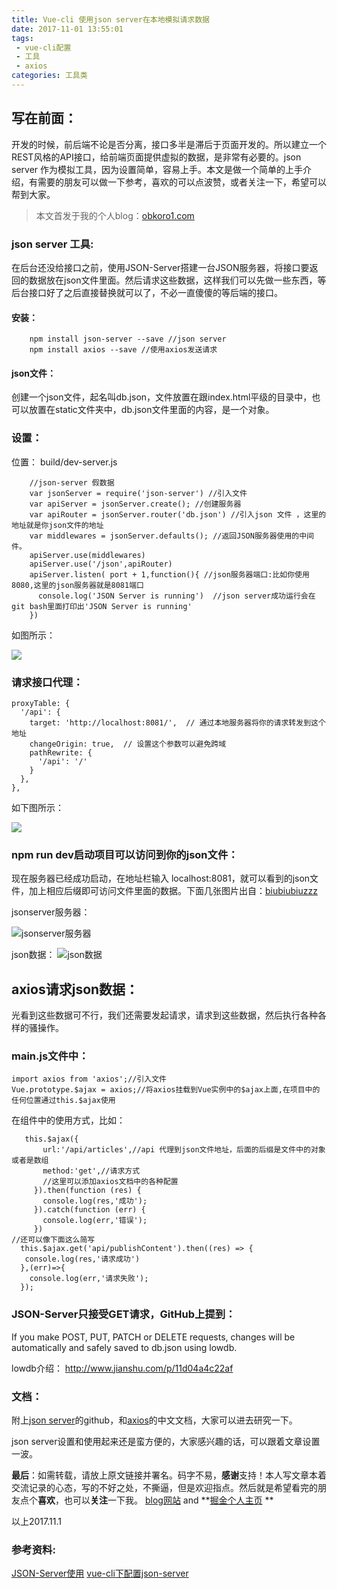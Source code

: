 ```yaml
---
title: Vue-cli 使用json server在本地模拟请求数据
date: 2017-11-01 13:55:01
tags:
 - vue-cli配置
 - 工具
 - axios
categories: 工具类
---
```

写在前面：
---
开发的时候，前后端不论是否分离，接口多半是滞后于页面开发的。所以建立一个REST风格的API接口，给前端页面提供虚拟的数据，是非常有必要的。json server 作为模拟工具，因为设置简单，容易上手。本文是做一个简单的上手介绍，有需要的朋友可以做一下参考，喜欢的可以点波赞，或者关注一下，希望可以帮到大家。

> 本文首发于我的个人blog：[obkoro1.com](http://obkoro1.com/)

### json server 工具:

在后台还没给接口之前，使用JSON-Server搭建一台JSON服务器，将接口要返回的数据放在json文件里面。然后请求这些数据，这样我们可以先做一些东西，等后台接口好了之后直接替换就可以了，不必一直傻傻的等后端的接口。

#### 安装：
        npm install json-server --save //json server
        npm install axios --save //使用axios发送请求

#### json文件：

创建一个json文件，起名叫db.json，文件放置在跟index.html平级的目录中，也可以放置在static文件夹中，db.json文件里面的内容，是一个对象。

### 设置：

位置： build/dev-server.js

        //json-server 假数据
        var jsonServer = require('json-server') //引入文件
        var apiServer = jsonServer.create(); //创建服务器
        var apiRouter = jsonServer.router('db.json') //引入json 文件 ，这里的地址就是你json文件的地址
        var middlewares = jsonServer.defaults(); //返回JSON服务器使用的中间件。
        apiServer.use(middlewares)
        apiServer.use('/json',apiRouter)
        apiServer.listen( port + 1,function(){ //json服务器端口:比如你使用8080,这里的json服务器就是8081端口
          console.log('JSON Server is running')  //json server成功运行会在git bash里面打印出'JSON Server is running'
        })

如图所示：

![](https://github.com/OBKoro1/articleImg_src/blob/master/weibo_img_move/undefined?raw=true?raw=true)

### 请求接口代理：

    proxyTable: {
      '/api': {
        target: 'http://localhost:8081/',  // 通过本地服务器将你的请求转发到这个地址
        changeOrigin: true,  // 设置这个参数可以避免跨域
        pathRewrite: {
          '/api': '/'
        }
      },
    },

如下图所示：

![](https://github.com/OBKoro1/articleImg_src/blob/master/weibo_img_move/undefined?raw=true?raw=true)

### npm run dev启动项目可以访问到你的json文件：

现在服务器已经成功启动，在地址栏输入 localhost:8081，就可以看到的json文件，加上相应后缀即可访问文件里面的数据。下面几张图片出自：[biubiubiuzzz](http://blog.csdn.net/biubiubiuzzz/article/details/78066621)

jsonserver服务器：

![jsonserver服务器](https://github.com/OBKoro1/articleImg_src/blob/master/weibo_img_move/undefined?raw=true?raw=true)

json数据：
![json数据](https://github.com/OBKoro1/articleImg_src/blob/master/weibo_img_move/undefined?raw=true?raw=true)

## axios请求json数据：

光看到这些数据可不行，我们还需要发起请求，请求到这些数据，然后执行各种各样的骚操作。

### main.js文件中：

    import axios from 'axios';//引入文件
    Vue.prototype.$ajax = axios;//将axios挂载到Vue实例中的$ajax上面,在项目中的任何位置通过this.$ajax使用

在组件中的使用方式，比如：

       this.$ajax({
           url:'/api/articles',//api 代理到json文件地址，后面的后缀是文件中的对象或者是数组
           method:'get',//请求方式
           //这里可以添加axios文档中的各种配置
         }).then(function (res) {
           console.log(res,'成功');
         }).catch(function (err) {
           console.log(err,'错误');
         })
    //还可以像下面这么简写
      this.$ajax.get('api/publishContent').then((res) => {
       console.log(res,'请求成功')
      },(err)=>{
        console.log(err,'请求失败');
      });

### JSON-Server只接受GET请求，GitHub上提到：

If you make POST, PUT, PATCH or DELETE requests, changes will be automatically and safely saved to db.json using lowdb.

lowdb介绍： http://www.jianshu.com/p/11d04a4c22af

### 文档：

附上[json server](https://github.com/typicode/json-server)的github，和[axios](https://www.kancloud.cn/yunye/axios/234845)的中文文档，大家可以进去研究一下。

json server设置和使用起来还是蛮方便的，大家感兴趣的话，可以跟着文章设置一波。

**最后**：如需转载，请放上原文链接并署名。码字不易，**感谢**支持！本人写文章本着交流记录的心态，写的不好之处，不撕逼，但是欢迎指点。然后就是希望看完的朋友点个**喜欢**，也可以**关注**一下我。
[blog网站](http://obkoro1.com/)  and **[掘金个人主页](https://juejin.im/user/58714f0eb123db4a2eb95372) **

以上2017.11.1

### 参考资料:

[JSON-Server使用](http://blog.csdn.net/u012911742/article/details/73162761)
[ vue-cli下配置json-server](http://blog.csdn.net/biubiubiuzzz/article/details/78066621)






